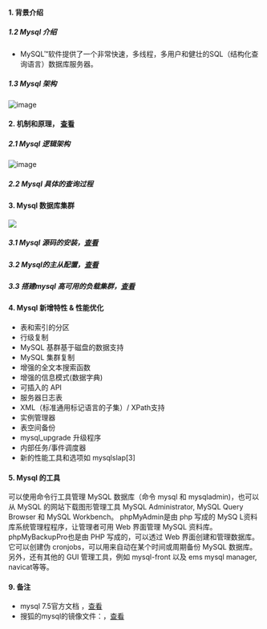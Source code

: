 #### 1. 背景介绍
##### 1.2 Mysql 介绍
- MySQL™软件提供了一个非常快速，多线程，多用户和健壮的SQL（结构化查询语言）数据库服务器。
##### 1.3 Mysql 架构

![image](https://gss0.bdstatic.com/-4o3dSag_xI4khGkpoWK1HF6hhy/baike/c0%3Dbaike80%2C5%2C5%2C80%2C26/sign=e5e447e9cd11728b24208470a995a8ab/908fa0ec08fa513d1273a4a63d6d55fbb3fbd9e9.jpg)


#### 2. 机制和原理， [查看](http://idiotsky.me/2017/09/29/mysql-optimization-mechanism/)
##### 2.1 Mysql 逻辑架构
![image](http://idiotsky.me/images1/mysql-optimization-mechanism-1.jpg)

##### 2.2 Mysql 具体的查询过程


#### 3. Mysql 数据库集群
![](https://ws1.sinaimg.cn/large/006tKfTcgy1fn12zzpzcoj30no0jiahh.jpg)
##### 3.1 Mysql 源码的安装，[查看](http://blog.csdn.net/xyang81/article/details/51792144)

##### 3.2 Mysql的主从配置，[查看](http://database.51cto.com/art/200607/29199_all.htm)

##### 3.3 搭建mysql 高可用的负载集群，[查看](http://www.cnblogs.com/phpstudy2015-6/p/6706465.html)

#### 4. Mysql 新增特性 & 性能优化 
- 表和索引的分区
- 行级复制
- MySQL 基群基于磁盘的数据支持
- MySQL 集群复制
- 增强的全文本搜索函数
- 增强的信息模式(数据字典)
- 可插入的 API
- 服务器日志表
- XML（标准通用标记语言的子集）/ XPath支持
- 实例管理器
- 表空间备份
- mysql_upgrade 升级程序
- 内部任务/事件调度器
- 新的性能工具和选项如 mysqlslap[3] 


#### 5. Mysql 的工具
可以使用命令行工具管理 MySQL 数据库（命令 mysql 和 mysqladmin)，也可以从 MySQL 的网站下载图形管理工具 MySQL Administrator, MySQL Query Browser 和 MySQL Workbench。
phpMyAdmin是由 php 写成的 MySQ L资料库系统管理程程序，让管理者可用 Web 界面管理 MySQL 资料库。
phpMyBackupPro也是由 PHP 写成的，可以透过 Web 界面创建和管理数据库。它可以创建伪 cronjobs，可以用来自动在某个时间或周期备份 MySQL 数据库。
另外，还有其他的 GUI 管理工具，例如 mysql-front 以及 ems mysql manager, navicat等等。

#### 9. 备注
- mysql 7.5官方文档 ，[查看](https://dev.mysql.com/doc/refman/5.7/en/)
- 搜狐的mysql的镜像文件：，[查看](http://mirrors.sohu.com/mysql/MySQL-5.7/)
